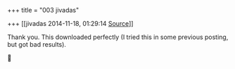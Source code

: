 +++
title = "003 jivadas"

+++
[[jivadas	2014-11-18, 01:29:14 [Source](https://groups.google.com/g/samskrita/c/QackZfSc4nQ)]]



Thank you. This downloaded perfectly (I tried this in some previous posting, but got bad results).



